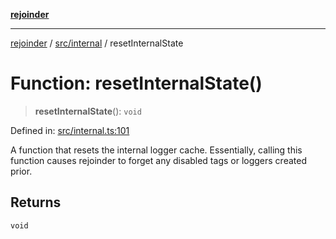 [**rejoinder**](../../../README.md)

***

[rejoinder](../../../README.md) / [src/internal](../README.md) / resetInternalState

# Function: resetInternalState()

> **resetInternalState**(): `void`

Defined in: [src/internal.ts:101](https://github.com/Xunnamius/rejoinder/blob/2e193401f811190578a6daed325a2ddce540538d/src/internal.ts#L101)

A function that resets the internal logger cache. Essentially, calling this
function causes rejoinder to forget any disabled tags or loggers created
prior.

## Returns

`void`
